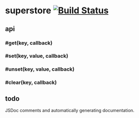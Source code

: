 # superstore [![Build Status](http://dev01-jenkins01-uk1.ak.ft.com:8080/buildStatus/icon?job=superstore)](http://dev01-jenkins01-uk1.ak.ft.com:8080/view/Core%20Libraries/job/superstore/)

## api

### #get(key, callback)

### #set(key, value, callback)

### #unset(key, value, callback)

### #clear(key, callback)

## todo

JSDoc comments and automatically generating documentation.
